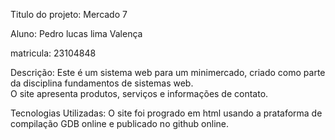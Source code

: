 Titulo do projeto: Mercado 7


Aluno: Pedro lucas lima Valença


matricula: 23104848

Descrição: Este é um sistema web para um minimercado, criado como parte da disciplina fundamentos de sistemas web.  
O site apresenta produtos, serviços e informações de contato.


Tecnologias Utilizadas: O site foi progrado em html usando a prataforma de compilação GDB online e publicado no github online.
